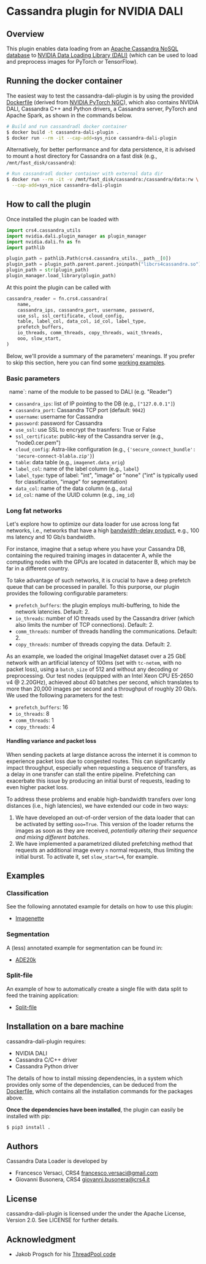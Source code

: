 # Cassandra plugin for NVIDIA DALI

## Overview

This plugin enables data loading from an [Apache Cassandra NoSQL
database](https://cassandra.apache.org) to [NVIDIA Data Loading
Library (DALI)](https://github.com/NVIDIA/DALI) (which can be used to
load and preprocess images for PyTorch or TensorFlow).

## Running the docker container

The easiest way to test the cassandra-dali-plugin is by using the
provided [Dockerfile](Dockerfile) (derived from [NVIDIA PyTorch
NGC](https://catalog.ngc.nvidia.com/orgs/nvidia/containers/pytorch)),
which also contains NVIDIA DALI, Cassandra C++ and Python drivers,
a Cassandra server, PyTorch and Apache Spark, as shown in the commands below.

```bash
# Build and run cassandradl docker container
$ docker build -t cassandra-dali-plugin .
$ docker run --rm -it --cap-add=sys_nice cassandra-dali-plugin
```

Alternatively, for better performance and for data persistence, it is
advised to mount a host directory for Cassandra on a fast disk (e.g.,
`/mnt/fast_disk/cassandra`):

```bash
# Run cassandradl docker container with external data dir
$ docker run --rm -it -v /mnt/fast_disk/cassandra:/cassandra/data:rw \
  --cap-add=sys_nice cassandra-dali-plugin
```

## How to call the plugin

Once installed the plugin can be loaded with

```python
import crs4.cassandra_utils
import nvidia.dali.plugin_manager as plugin_manager
import nvidia.dali.fn as fn
import pathlib

plugin_path = pathlib.Path(crs4.cassandra_utils.__path__[0])
plugin_path = plugin_path.parent.parent.joinpath("libcrs4cassandra.so")
plugin_path = str(plugin_path)
plugin_manager.load_library(plugin_path)
```

At this point the plugin can be called with
```python
cassandra_reader = fn.crs4.cassandra(
    name,
    cassandra_ips, cassandra_port, username, password,
    use_ssl, ssl_certificate, cloud_config,
    table, label_col, data_col, id_col, label_type,
    prefetch_buffers,
    io_threads, comm_threads, copy_threads, wait_threads,
    ooo, slow_start,
)
```

Below, we'll provide a summary of the parameters' meanings. If you
prefer to skip this section, here you can find some [working
examples](#examples).

### Basic parameters

` `name`: name of the module to be passed to DALI (e.g. "Reader")
- `cassandra_ips`: list of IP pointing to the DB (e.g., `["127.0.0.1"]`)
- `cassandra_port`: Cassandra TCP port (default: `9042`)
- `username`: username for Cassandra
- `password`: password for Cassandra
- `use_ssl`: use SSL to encrypt the trasnfers: True or False
- `ssl_certificate`: public-key of the Cassandra server (e.g., "node0.cer.pem")
- `cloud_config`: Astra-like configuration (e.g., `{'secure_connect_bundle': 'secure-connect-blabla.zip'}`)
- `table`: data table (e.g., `imagenet.data_orig`)
- `label_col`: name of the label column (e.g., `label`)
- `label_type`: type of label: "int", "image" or "none" ("int" is
  typically used for classification, "image" for segmentation)
- `data_col`: name of the data column (e.g., `data`)
- `id_col`: name of the UUID column (e.g., `img_id`)

### Long fat networks

Let's explore how to optimize our data loader for use across long fat
networks, i.e., networks that have a high [bandwidth-delay
product](https://en.wikipedia.org/wiki/Bandwidth-delay_product), e.g.,
100 ms latency and 10 Gb/s bandwidth.

For instance, imagine that a setup where you have your Cassandra DB,
containing the required training images in datacenter A, while the
computing nodes with the GPUs are located in datacenter B, which may
be far in a different country.

To take advantage of such networks, it is crucial to have a deep
prefetch queue that can be processed in parallel. To this purporse,
our plugin provides the following configurable parameters:

- `prefetch_buffers`: the plugin employs multi-buffering, to hide the
  network latencies. Default: 2.
- `io_threads`: number of IO threads used by the Cassandra driver
  (which also limits the number of TCP connections). Default: 2.
- `comm_threads`: number of threads handling the
  communications. Default: 2.
- `copy_threads`: number of threads copying the data. Default: 2.

As an example, we loaded the original ImageNet dataset over a 25 GbE
network with an artificial latency of 100ms (set with `tc-netem`, with
no packet loss), using a `batch_size` of 512 and without any decoding
or preprocessing. Our test nodes (equipped with an Intel Xeon CPU
E5-2650 v4 @ 2.20GHz), achieved about 40 batches per second, which
translates to more than 20,000 images per second and a throughput of
roughly 20 Gb/s. We used the following parameters for the test:

- `prefetch_buffers`: 16
- `io_threads`: 8
- `comm_threads`: 1
- `copy_threads`: 4

#### Handling variance and packet loss

When sending packets at large distance across the internet it is
common to experience packet loss due to congested routes. This can
significantly impact throughput, especially when requesting a sequence
of transfers, as a delay in one transfer can stall the entire
pipeline. Prefetching can exacerbate this issue by producing an
initial burst of requests, leading to even higher packet loss.

To address these problems and enable high-bandwidth transfers over
long distances (i.e., high latencies), we have extended our code in
two ways:

1. We have developed an out-of-order version of the data loader that
   can be activated by setting `ooo=True`. This version of the loader
   returns the images as soon as they are received, *potentially
   altering their sequence and mixing different batches*.
2. We have implemented a parametrized diluted prefetching method that
   requests an additional image every `n` normal requests, thus
   limiting the initial burst. To activate it, set `slow_start=4`, for
   example.

## Examples

### Classification

See the following annotated example for details on how to use this plugin:
- [Imagenette](examples/imagenette/)

### Segmentation

A (less) annotated example for segmentation can be found in:
- [ADE20k](examples/ade20k/)

### Split-file

An example of how to automatically create a single file with data
split to feed the training application:
- [Split-file](examples/splitfile)

## Installation on a bare machine

cassandra-dali-plugin requires:
- NVIDIA DALI
- Cassandra C/C++ driver
- Cassandra Python driver

The details of how to install missing dependencies, in a system which
provides only some of the dependencies, can be deduced from the
[Dockerfile](Dockerfile), which contains all the installation
commands for the packages above.

**Once the dependencies have been installed**, the plugin
can easily be installed with pip:
```bash
$ pip3 install .
```

## Authors

Cassandra Data Loader is developed by
  * Francesco Versaci, CRS4 <francesco.versaci@gmail.com>
  * Giovanni Busonera, CRS4 <giovanni.busonera@crs4.it>

## License

cassandra-dali-plugin is licensed under the under the Apache License,
Version 2.0. See LICENSE for further details.

## Acknowledgment

- Jakob Progsch for his [ThreadPool code](https://github.com/progschj/ThreadPool)
